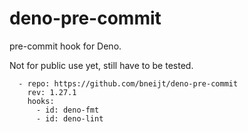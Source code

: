 # deno-pre-commit

pre-commit hook for Deno.

Not for public use yet, still have to be tested.

```
  - repo: https://github.com/bneijt/deno-pre-commit
    rev: 1.27.1
    hooks:
      - id: deno-fmt
      - id: deno-lint
```
